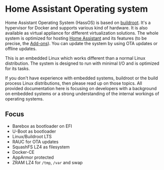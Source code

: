 # Home Assistant Operating system

Home Assistant Operating System (HassOS) is based on [buildroot](https://buildroot.org/). It's a hypervisor for Docker and supports various kind of hardware. It is also available as virtual appliance for different virtualization solutions. The whole system is optimized for hosting [Home Assistant](https://www.home-assistant.io) and its features (to be precise, the [Add-ons](https://www.home-assistant.io/addons/)). You can update the system by using OTA updates or offline updates.

This is an embedded Linux which works different than a normal Linux distribution. The system is designed to run with minimal I/O and is optimized for its tasks.

If you don't have experience with embedded systems, buildroot or the build process Linux distributions, then please read up on those topics. All provided documentation here is focusing on developers with a background on embedded systems or a strong understanding of the internal workings of operating systems.

## Focus

- Barebox as bootloader on EFI
- U-Boot as bootloader
- Linux/Buildroot LTS
- RAUC for OTA updates
- SquashFS LZ4 as filesystem
- Docker-CE
- AppArmor protected
- ZRAM LZ4 for `/tmp`, `/var` and swap
